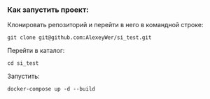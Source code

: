 ### Как запустить проект:

Клонировать репозиторий и перейти в него в командной строке:
```
git clone git@github.com:AlexeyWer/si_test.git
```

Перейти в каталог:
```
cd si_test
```

Запустить:
```
docker-compose up -d --build
```
